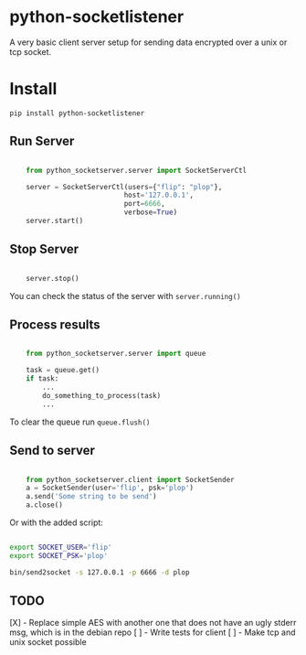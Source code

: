 python-socketlistener
=====================

A very basic client server setup for sending data encrypted over a unix or tcp socket.


# Install 
``` pip install python-socketlistener ```

## Run Server
```python

    from python_socketserver.server import SocketServerCtl

    server = SocketServerCtl(users={"flip": "plop"}, 
                            host='127.0.0.1', 
                            port=6666, 
                            verbose=True)
    server.start()
```

## Stop Server
```python

    server.stop()
```

You can check the status of the server with ```server.running()```

## Process results

```python

    from python_socketserver.server import queue 

    task = queue.get()
    if task:
        ...
        do_something_to_process(task)
        ...
```       

To clear the queue run ```queue.flush()```


## Send to server
```python

    from python_socketserver.client import SocketSender
    a = SocketSender(user='flip', psk='plop')
    a.send('Some string to be send')
    a.close()

```

Or with the added script:

```sh

export SOCKET_USER='flip'
export SOCKET_PSK='plop'

bin/send2socket -s 127.0.0.1 -p 6666 -d plop

```

## TODO 
[X] - Replace simple AES with another one that does not have an ugly stderr msg, which is in the debian repo
[ ] - Write tests for client
[ ] - Make tcp and unix socket possible
